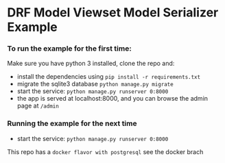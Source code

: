 # DRF Model Viewset Model Serializer Example

### To run the example for the first time:
Make sure you have python 3 installed, clone the repo and:  
- install the dependencies using `pip install -r requirements.txt`
- migrate the sqlite3 database `python manage.py migrate`
- start the service: `python manage.py runserver 0:8000`
- the app is served at localhost:8000, and you can browse the admin page at `/admin`

### Running the example for the next time
- start the service: `python manage.py runserver 0:8000`

This repo has a `docker flavor with postgresql` see the docker brach
